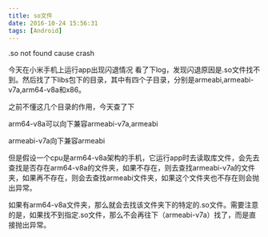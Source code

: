 ```yaml
---
title: so文件
date: 2016-10-24 15:56:31
tags: [Android]
---
```

.so not found cause crash

今天在小米手机上运行app出现闪退情况 看了下log，发现闪退原因是.so文件找不到。然后找了下libs包下的目录，其中有四个子目录，分别是armeabi,armeabi-v7a,arm64-v8a和x86。

之前不懂这几个目录的作用，今天查了下

arm64-v8a可以向下兼容armeabi-v7a,armeabi

armeabi-v7a向下兼容armeabi

但是假设一个cpu是arm64-v8a架构的手机，它运行app时去读取库文件，会先去查找是否存在arm64-v8a的文件夹，如果不存在，则去查找armeabi-v7a的文件夹，如果再不存在，则会去查找armeabi文件夹，如果这个文件夹也不存在则会抛出异常。

如果有arm64-v8a文件夹，那么就会去找该文件夹下的特定的.so文件。需要注意的是，如果找不到指定.so文件，那么不会再往下（armeabi-v7a）找了，而是直接抛出异常。